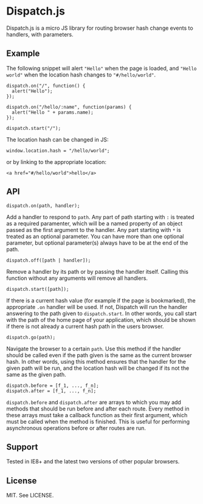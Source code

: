 # Dispatch.js

Dispatch.js is a micro JS library for routing browser hash change events to handlers, with parameters.


## Example

The following snippet will alert `"Hello"` when the page is loaded, and `"Hello world"` when the location hash changes to `"#/hello/world"`.


    dispatch.on("/", function() {
      alert("Hello");
    });

    dispatch.on("/hello/:name", function(params) {
      alert("Hello " + params.name);
    });

    dispatch.start("/");

The location hash can be changed in JS:

    window.location.hash = "/hello/world";

or by linking to the appropriate location:

    <a href="#/hello/world">hello</a>

## API

    dispatch.on(path, handler);

Add a handler to respond to `path`. Any part of path starting with `:` is treated as a required paramenter,
which will be a named property of an object passed as the first argument to the handler.
Any part starting with `*` is treated as an optional parameter. You can have more than one optional parameter,
but optional parameter(s) always have to be at the end of the path.

    dispatch.off([path | handler]);

Remove a handler by its path or by passing the handler itself. Calling this function without any arguments
will remove all handlers.

    dispatch.start([path]);

If there is a current hash value (for example if the page is bookmarked), the appropriate `.on` handler will be used.
If not, Dispatch will run the handler answering to the path given to `dispatch.start`.
In other words, you call start with the path of the home page of your application, which should be shown
if there is not already a current hash path in the users browser.

    dispatch.go(path);

Navigate the browser to a certain `path`. Use this method if the handler should be called even if the
path given is the same as the current browser hash. In other words, using this method ensures
that the handler for the given path will be run, and the location hash will be changed if its not
the same as the given path.

    dispatch.before = [f_1, ..., f_n];
    dispatch.after = [f_1, ..., f_n];

`dispatch.before` and `dispatch.after` are arrays to which you may add methods that should be run
before and after each route. Every method in these arrays must take a callback function as their first
argument, which must be called when the method is finished. This is useful for performing asynchronous
operations before or after routes are run.

## Support

Tested in IE8+ and the latest two versions of other popular browsers.

## License

MIT. See LICENSE.
